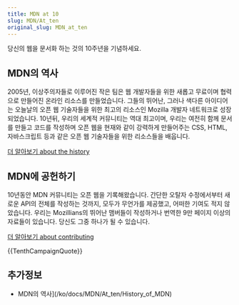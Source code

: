 ```yaml
---
title: MDN at 10
slug: MDN/At_ten
original_slug: MDN_at_ten
---
```

당신의 웹을 문서화 하는 것의 10주년을 기념하세요.

## MDN의 역사

2005년, 이상주의자들로 이루어진 작은 팀은 웹 개발자들을 위한 새롭고 무료이며 협력으로 만들어진 온라인 리소스를 만들었습니다. 그들의 뛰어난, 그러나 색다른 아이디어는 오늘날의 오픈 웹 기술자들을 위한 최고의 리소스인 Mozilla 개발자 네트워크로 성장되었습니다. 10년뒤, 우리의 세계적 커뮤니티는 역대 최고이며, 우리는 여전히 함께 문서를 만들고 코드를 작성하며 오픈 웹을 현재와 같이 강력하게 만들어주는 CSS, HTML, 자바스크립트 등과 같은 오픈 웹 기술자들을 위한 리소스들을 배웁니다.

[더 알아보기 about the history](/ko/docs/MDN/At_ten/History_of_MDN)

## MDN에 공헌하기

10년동안 MDN 커뮤니티는 오픈 웹을 기록해왔습니다. 간단한 오탈자 수정에서부터 새로운 API의 전체를 작성하는 것까지, 모두가 무언가를 제공했고, 어떠한 기여도 적지 않았습니다. 우리는 Mozillians의 뛰어난 맴버들이 작성하거나 번역한 9만 페이지 이상의 자료들이 있습니다. 당신도 그중 하나가 될 수 있습니다.

[더 알아보기 about contributing](/ko/docs/MDN/Contribute)

{{TenthCampaignQuote}}

## 추가정보

- MDN의 역사](/ko/docs/MDN/At_ten/History_of_MDN)
